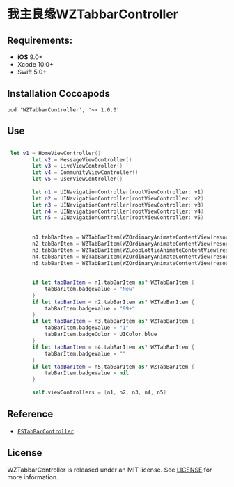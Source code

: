# 我主良缘WZTabbarController

## Requirements:
- **iOS** 9.0+
- Xcode 10.0+
- Swift 5.0+


## Installation Cocoapods
<pre><code class="ruby language-ruby">pod 'WZTabbarController', '~> 1.0.0'</code></pre>

## Use

```swift

 let v1 = HomeViewController()
        let v2 = MessageViewController()
        let v3 = LiveViewController()
        let v4 = CommunityViewController()
        let v5 = UserViewController()
        
        let n1 = UINavigationController(rootViewController: v1)
        let n2 = UINavigationController(rootViewController: v2)
        let n3 = UINavigationController(rootViewController: v3)
        let n4 = UINavigationController(rootViewController: v4)
        let n5 = UINavigationController(rootViewController: v5)
        
        
        n1.tabBarItem = WZTabBarItem(WZOrdinaryAnimateContentView(resource: "Home"), title: "首页", image: #imageLiteral(resourceName: "tabbar_home"), selectedImage: #imageLiteral(resourceName: "tabbar_home_light_ios"))
        n2.tabBarItem = WZTabBarItem(WZOrdinaryAnimateContentView(resource: "Message"), title: "消息", image: #imageLiteral(resourceName: "mes"), selectedImage: #imageLiteral(resourceName: "mes_light"))
        n3.tabBarItem = WZTabBarItem(WZLoopLottieAnimateContentView(resource: "Live", normalName: "Normal", selectedName: "selected"), title: "视频交友", image: UIImage(), selectedImage: UIImage())
        n4.tabBarItem = WZTabBarItem(WZOrdinaryAnimateContentView(resource: "Community"), title: "社区", image: #imageLiteral(resourceName: "tabbar_dynamic"), selectedImage: #imageLiteral(resourceName: "tabbar_dynamic_light"))
        n5.tabBarItem = WZTabBarItem(WZOrdinaryAnimateContentView(resource: "User"), title: "我的", image: #imageLiteral(resourceName: "person"), selectedImage: #imageLiteral(resourceName: "person_light"))
        
        
        if let tabBarItem = n1.tabBarItem as? WZTabBarItem {
            tabBarItem.badgeValue = "New"
        }
        if let tabBarItem = n2.tabBarItem as? WZTabBarItem {
            tabBarItem.badgeValue = "99+"
        }
        if let tabBarItem = n3.tabBarItem as? WZTabBarItem {
            tabBarItem.badgeValue = "1"
            tabBarItem.badgeColor = UIColor.blue
        }
        if let tabBarItem = n4.tabBarItem as? WZTabBarItem {
            tabBarItem.badgeValue = ""
        }
        if let tabBarItem = n5.tabBarItem as? WZTabBarItem {
            tabBarItem.badgeValue = nil
        }
        
        self.viewControllers = [n1, n2, n3, n4, n5]
```

## Reference
<ul>
<li><a href="https://github.com/eggswift/ESTabBarController"><code>ESTabBarController</code></a></li>
</ul>

## License
WZTabbarController is released under an MIT license. See [LICENSE](LICENSE) for more information.
